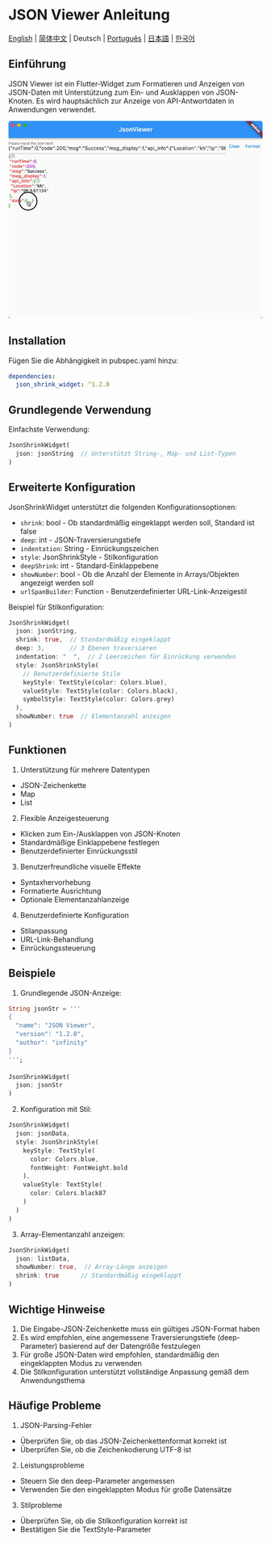 # JSON Viewer Anleitung

[English](guide_en.md) | [简体中文](guide_cn.md) | Deutsch | [Português](guide_pt.md) | [日本語](guide_jp.md) | [한국어](guide_kr.md)

## Einführung

JSON Viewer ist ein Flutter-Widget zum Formatieren und Anzeigen von JSON-Daten mit Unterstützung zum Ein- und Ausklappen von JSON-Knoten. Es wird hauptsächlich zur Anzeige von API-Antwortdaten in Anwendungen verwendet.

![Alt](json_shrink_widget/pics/show.gif)

## Installation

Fügen Sie die Abhängigkeit in pubspec.yaml hinzu:

```yaml
dependencies:
  json_shrink_widget: ^1.2.0
```

## Grundlegende Verwendung

Einfachste Verwendung:

```dart
JsonShrinkWidget(
  json: jsonString  // Unterstützt String-, Map- und List-Typen
)
```

## Erweiterte Konfiguration

JsonShrinkWidget unterstützt die folgenden Konfigurationsoptionen:

- `shrink`: bool - Ob standardmäßig eingeklappt werden soll, Standard ist false
- `deep`: int - JSON-Traversierungstiefe
- `indentation`: String - Einrückungszeichen
- `style`: JsonShrinkStyle - Stilkonfiguration
- `deepShrink`: int - Standard-Einklappebene
- `showNumber`: bool - Ob die Anzahl der Elemente in Arrays/Objekten angezeigt werden soll
- `urlSpanBuilder`: Function - Benutzerdefinierter URL-Link-Anzeigestil

Beispiel für Stilkonfiguration:

```dart
JsonShrinkWidget(
  json: jsonString,
  shrink: true,  // Standardmäßig eingeklappt
  deep: 3,       // 3 Ebenen traversieren
  indentation: "  ",  // 2 Leerzeichen für Einrückung verwenden
  style: JsonShrinkStyle(
    // Benutzerdefinierte Stile
    keyStyle: TextStyle(color: Colors.blue),
    valueStyle: TextStyle(color: Colors.black),
    symbolStyle: TextStyle(color: Colors.grey)
  ),
  showNumber: true  // Elementanzahl anzeigen
)
```

## Funktionen

1. Unterstützung für mehrere Datentypen
- JSON-Zeichenkette
- Map
- List

2. Flexible Anzeigesteuerung
- Klicken zum Ein-/Ausklappen von JSON-Knoten
- Standardmäßige Einklappebene festlegen
- Benutzerdefinierter Einrückungsstil

3. Benutzerfreundliche visuelle Effekte
- Syntaxhervorhebung
- Formatierte Ausrichtung
- Optionale Elementanzahlanzeige

4. Benutzerdefinierte Konfiguration
- Stilanpassung
- URL-Link-Behandlung
- Einrückungssteuerung

## Beispiele

1. Grundlegende JSON-Anzeige:

```dart
String jsonStr = '''
{
  "name": "JSON Viewer",
  "version": "1.2.0",
  "author": "infinity"
}
''';

JsonShrinkWidget(
  json: jsonStr
)
```

2. Konfiguration mit Stil:

```dart
JsonShrinkWidget(
  json: jsonData,
  style: JsonShrinkStyle(
    keyStyle: TextStyle(
      color: Colors.blue,
      fontWeight: FontWeight.bold
    ),
    valueStyle: TextStyle(
      color: Colors.black87
    )
  )
)
```

3. Array-Elementanzahl anzeigen:

```dart
JsonShrinkWidget(
  json: listData,
  showNumber: true,  // Array-Länge anzeigen
  shrink: true      // Standardmäßig eingeklappt
)
```

## Wichtige Hinweise

1. Die Eingabe-JSON-Zeichenkette muss ein gültiges JSON-Format haben
2. Es wird empfohlen, eine angemessene Traversierungstiefe (deep-Parameter) basierend auf der Datengröße festzulegen
3. Für große JSON-Daten wird empfohlen, standardmäßig den eingeklappten Modus zu verwenden
4. Die Stilkonfiguration unterstützt vollständige Anpassung gemäß dem Anwendungsthema

## Häufige Probleme

1. JSON-Parsing-Fehler
- Überprüfen Sie, ob das JSON-Zeichenkettenformat korrekt ist
- Überprüfen Sie, ob die Zeichenkodierung UTF-8 ist

2. Leistungsprobleme
- Steuern Sie den deep-Parameter angemessen
- Verwenden Sie den eingeklappten Modus für große Datensätze

3. Stilprobleme
- Überprüfen Sie, ob die Stilkonfiguration korrekt ist
- Bestätigen Sie die TextStyle-Parameter 